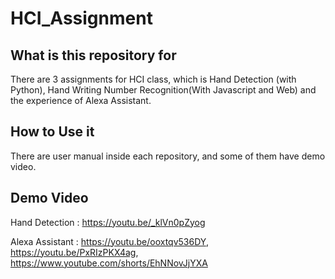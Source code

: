 # HCI_Assignment

## What is this repository for

There are 3 assignments for HCI class, which is Hand Detection (with Python), Hand Writing Number Recognition(With Javascript and Web) and the experience of Alexa Assistant.

## How to Use it
  
  There are user manual inside each repository, and some of them have demo video.

## Demo Video

  Hand Detection : https://youtu.be/_klVn0pZyog
  
  Alexa Assistant : https://youtu.be/ooxtqv536DY, https://youtu.be/PxRIzPKX4ag, https://www.youtube.com/shorts/EhNNovJjYXA
